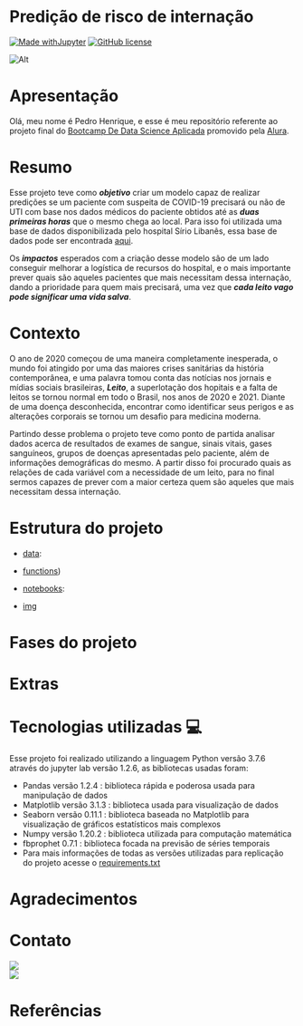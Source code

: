 # Predição de risco de internação 
[![Made withJupyter](https://img.shields.io/badge/Made%20with-Jupyter-orange?style=flat-square&logo=Jupyter)](https://jupyter.org/try) [![GitHub license](https://img.shields.io/github/license/Naereen/StrapDown.js.svg?style=flat-square)](https://github.com/PedroHCAlmeida/analise_temporal_COVID_Brasil/edit/main/LICENSE)

![Alt](https://arc-anglerfish-washpost-prod-washpost.s3.amazonaws.com/public/AWG6I4CLAQI6VCQ73YKZPPTMXQ.jpg)

# Apresentação

Olá, meu nome é Pedro Henrique, e esse é meu repositório referente ao projeto final do [Bootcamp De Data Science Aplicada](https://www.alura.com.br/bootcamp/data-science-aplicada/matriculas-abertas) promovido pela [Alura](https://www.alura.com.br/).

# Resumo
Esse projeto teve como _**objetivo**_ criar um modelo capaz de realizar predições se um paciente com suspeita de COVID-19 precisará ou não de UTI com base nos dados médicos do paciente obtidos até as _**duas primeiras horas**_ que o mesmo chega ao local. Para isso foi utilizada uma base de dados disponibilizada pelo hospital Sírio Libanês, essa base de dados pode ser encontrada [aqui](). 

Os _**impactos**_ esperados com a criação desse modelo são de um lado conseguir melhorar a logística de recursos do hospital, e o mais importante prever quais são aqueles pacientes que mais necessitam dessa internação, dando a prioridade para quem mais precisará, uma vez que _**cada leito vago pode significar uma vida salva**_.

# Contexto

O ano de 2020 começou de uma maneira completamente inesperada, o mundo foi atingido por uma das maiores crises sanitárias da história contemporânea, e uma palavra tomou conta das notícias nos jornais e mídias sociais brasileiras, _**Leito**_, a superlotação dos hopitais e a falta de leitos se tornou normal em todo o Brasil, nos anos de 2020 e 2021. Diante de uma doença desconhecida, encontrar como identificar seus perigos e as alterações corporais se tornou um desafio para medicina moderna.

Partindo desse problema o projeto teve como ponto de partida analisar dados acerca de resultados de exames de sangue, sinais vitais, gases sanguíneos, grupos de doenças apresentadas pelo paciente, além de informações demográficas do mesmo. A partir disso foi procurado quais as relações de cada variável com a necessidade de um leito, para no final sermos capazes de prever com a maior certeza quem são aqueles que mais necessitam dessa internação.

# Estrutura do projeto

* [data](https://github.com/PedroHCAlmeida/Projeto_final_bootcamp/tree/main/data):

* [functions](https://github.com/PedroHCAlmeida/Projeto_final_bootcamp/tree/main/functions))

* [notebooks](https://github.com/PedroHCAlmeida/Projeto_final_bootcamp/tree/main/notebooks):

* [img](https://github.com/PedroHCAlmeida/Projeto_final_bootcamp/tree/main/img)

# Fases do projeto

# Extras

# Tecnologias utilizadas 💻

Esse projeto foi realizado utilizando a linguagem Python versão 3.7.6 através do jupyter lab versão 1.2.6, as bibliotecas usadas foram:
* Pandas versão 1.2.4 : biblioteca rápida e poderosa usada para manipulação de dados
* Matplotlib versão 3.1.3 : biblioteca usada para visualização de dados
* Seaborn versão 0.11.1 : biblioteca baseada no Matplotlib para visualização de gráficos estatísticos mais complexos
* Numpy versão 1.20.2 : biblioteca utilizada para computação matemática
* fbprophet 0.7.1 : biblioteca focada na previsão de séries temporais
* Para mais informações de todas as versões utilizadas para replicação do projeto acesse o [requirements.txt](https://github.com/PedroHCAlmeida/)

# Agradecimentos

# Contato

[<img src="https://img.shields.io/badge/pedrocorrea-0A66C2?style=flat-square&logo=linkedin&logoColor=white" />](https://www.linkedin.com/in/pedro-henrique-corrêa-de-almeida/)<br>
[<img src="https://img.shields.io/badge/GitHub-PedroHCAlmeida-DCDCDC?style=flat-square" />](https://github.com/PedroHCAlmeida)<br>

# Referências
